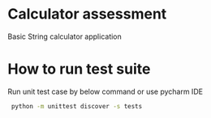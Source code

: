 # Calculator assessment 

Basic String calculator application

# How to run test suite
Run unit test case by below command or use pycharm IDE

```bash
 python -m unittest discover -s tests
 ```